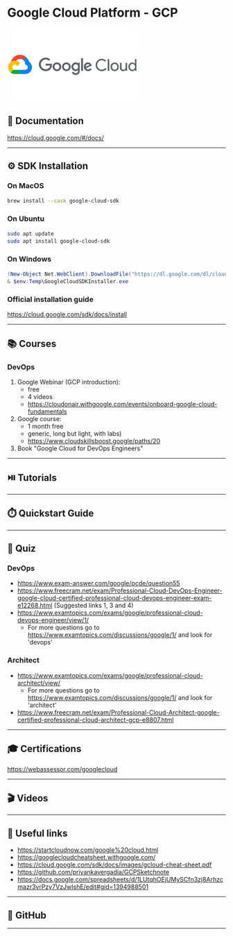 # Google Cloud Platform - GCP


[<img src="../../assets/gcp/gcp_logo.png" width="300"/>](../../assets/gcp/gcp_logo.png)

## 📘 Documentation
https://cloud.google.com/#/docs/

---

## ⚙️ SDK Installation
### On MacOS
```bash
brew install --cask google-cloud-sdk 
```

### On Ubuntu
```bash
sudo apt update  
sudo apt install google-cloud-sdk
```
### On Windows
```powershell
(New-Object Net.WebClient).DownloadFile("https://dl.google.com/dl/cloudsdk/channels/rapid/GoogleCloudSDKInstaller.exe", "$env:Temp\GoogleCloudSDKInstaller.exe")
& $env:Temp\GoogleCloudSDKInstaller.exe 
```

### Official installation guide
https://cloud.google.com/sdk/docs/install

---

## 📚 Courses

### DevOps

1. Google Webinar (GCP introduction):
    - free
    - 4 videos
    - https://cloudonair.withgoogle.com/events/onboard-google-cloud-fundamentals
2. Google course:
    - 1 month free
    - generic, long but light, with labs)
    - https://www.cloudskillsboost.google/paths/20
3. Book "Google Cloud for DevOps Engineers"


---

## ⏯️ Tutorials


---

## ⏱️ Quickstart Guide


--- 

## 📖 Quiz

### DevOps
- https://www.exam-answer.com/google/pcde/question55
- https://www.freecram.net/exam/Professional-Cloud-DevOps-Engineer-google-cloud-certified-professional-cloud-devops-engineer-exam-e12268.html
(Suggested links 1, 3 and 4)
- https://www.examtopics.com/exams/google/professional-cloud-devops-engineer/view/1/
    - For more questions go to https://www.examtopics.com/discussions/google/1/ and look for 'devops'

### Architect
- https://www.examtopics.com/exams/google/professional-cloud-architect/view/
    - For more questions go to https://www.examtopics.com/discussions/google/1/ and look for 'architect'
- https://www.freecram.net/exam/Professional-Cloud-Architect-google-certified-professional-cloud-architect-gcp-e8807.html

---

## 🎓 Certifications

https://webassessor.com/googlecloud

---

## 🎬 Videos


---

## 🔖 Useful links

- https://startcloudnow.com/google%20cloud.html
- https://googlecloudcheatsheet.withgoogle.com/
- https://cloud.google.com/sdk/docs/images/gcloud-cheat-sheet.pdf
- https://github.com/priyankavergadia/GCPSketchnote
- https://docs.google.com/spreadsheets/d/1LUtqhOEjUMySCfn3zj8Arhzcmazr3vrPzy7VzJwIshE/edit#gid=1394988501

---

## 🌵 GitHub
---